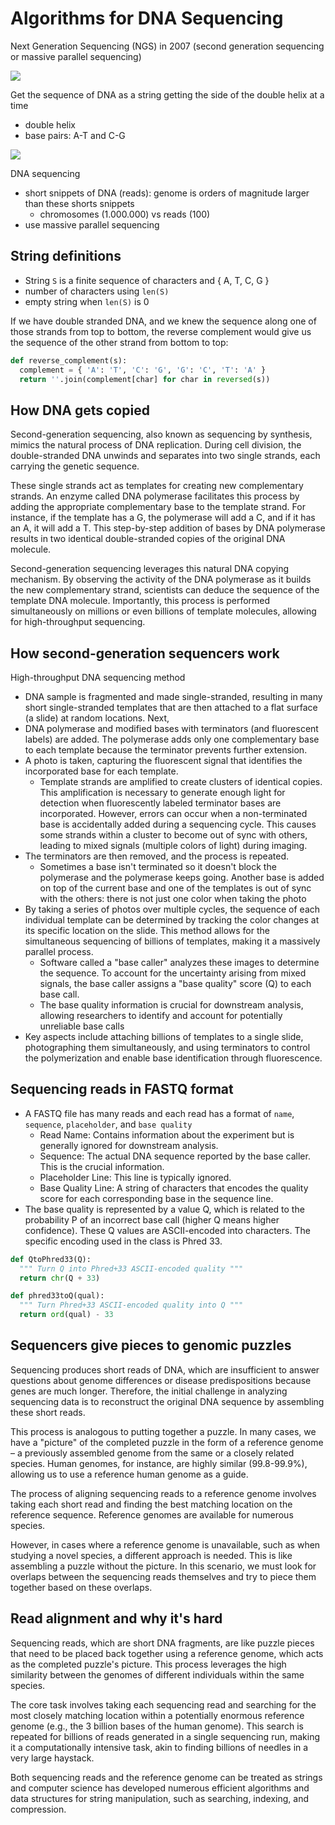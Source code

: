 # Algorithms for DNA Sequencing

Next Generation Sequencing (NGS) in 2007 (second generation sequencing or massive parallel sequencing)

![](images/001.png)

Get the sequence of DNA as a string getting the side of the double helix at a time

- double helix
- base pairs: A-T and C-G

![](images/002.png)

DNA sequencing

- short snippets of DNA (reads): genome is orders of magnitude larger than these shorts snippets
  - chromosomes (1.000.000) vs reads (100)
- use massive parallel sequencing

## String definitions

- String `S` is a finite sequence of characters and { A, T, C, G }
- number of characters using `len(S)`
- empty string when `len(S)` is 0

If we have double stranded DNA, and we knew the sequence along one of those strands from top to bottom, the reverse complement would give us the sequence of the other strand from bottom to top:

```python
def reverse_complement(s):
  complement = { 'A': 'T', 'C': 'G', 'G': 'C', 'T': 'A' }
  return ''.join(complement[char] for char in reversed(s))
```

## How DNA gets copied

Second-generation sequencing, also known as sequencing by synthesis, mimics the natural process of DNA replication. During cell division, the double-stranded DNA unwinds and separates into two single strands, each carrying the genetic sequence.

These single strands act as templates for creating new complementary strands. An enzyme called DNA polymerase facilitates this process by adding the appropriate complementary base to the template strand. For instance, if the template has a G, the polymerase will add a C, and if it has an A, it will add a T. This step-by-step addition of bases by DNA polymerase results in two identical double-stranded copies of the original DNA molecule.

Second-generation sequencing leverages this natural DNA copying mechanism. By observing the activity of the DNA polymerase as it builds the new complementary strand, scientists can deduce the sequence of the template DNA molecule. Importantly, this process is performed simultaneously on millions or even billions of template molecules, allowing for high-throughput sequencing.

## How second-generation sequencers work

High-throughput DNA sequencing method

- DNA sample is fragmented and made single-stranded, resulting in many short single-stranded templates that are then attached to a flat surface (a slide) at random locations. Next, 
- DNA polymerase and modified bases with terminators (and fluorescent labels) are added. The polymerase adds only one complementary base to each template because the terminator prevents further extension. 
- A photo is taken, capturing the fluorescent signal that identifies the incorporated base for each template.
  - Template strands are amplified to create clusters of identical copies. This amplification is necessary to generate enough light for detection when fluorescently labeled terminator bases are incorporated. However, errors can occur when a non-terminated base is accidentally added during a sequencing cycle. This causes some strands within a cluster to become out of sync with others, leading to mixed signals (multiple colors of light) during imaging.
- The terminators are then removed, and the process is repeated. 
  - Sometimes a base isn't terminated so it doesn't block the polymerase and the polymerase keeps going. Another base is added on top of the current base and one of the templates is out of sync with the others: there is not just one color when taking the photo
- By taking a series of photos over multiple cycles, the sequence of each individual template can be determined by tracking the color changes at its specific location on the slide. This method allows for the simultaneous sequencing of billions of templates, making it a massively parallel process. 
  - Software called a "base caller" analyzes these images to determine the sequence. To account for the uncertainty arising from mixed signals, the base caller assigns a "base quality" score (Q) to each base call.
  - The base quality information is crucial for downstream analysis, allowing researchers to identify and account for potentially unreliable base calls
- Key aspects include attaching billions of templates to a single slide, photographing them simultaneously, and using terminators to control the polymerization and enable base identification through fluorescence.

## Sequencing reads in FASTQ format

- A FASTQ file has many reads and each read has a format of `name`, `sequence`, `placeholder`, and `base quality`
  - Read Name: Contains information about the experiment but is generally ignored for downstream analysis.
  - Sequence: The actual DNA sequence reported by the base caller. This is the crucial information.
  - Placeholder Line: This line is typically ignored.
  - Base Quality Line: A string of characters that encodes the quality score for each corresponding base in the sequence line.
- The base quality is represented by a value Q, which is related to the probability P of an incorrect base call (higher Q means higher confidence). These Q values are ASCII-encoded into characters. The specific encoding used in the class is Phred 33.

```python
def QtoPhred33(Q):
  """ Turn Q into Phred+33 ASCII-encoded quality """
  return chr(Q + 33)

def phred33toQ(qual):
  """ Turn Phred+33 ASCII-encoded quality into Q """
  return ord(qual) - 33
```

## Sequencers give pieces to genomic puzzles

Sequencing produces short reads of DNA, which are insufficient to answer questions about genome differences or disease predispositions because genes are much longer. Therefore, the initial challenge in analyzing sequencing data is to reconstruct the original DNA sequence by assembling these short reads.

This process is analogous to putting together a puzzle. In many cases, we have a "picture" of the completed puzzle in the form of a reference genome – a previously assembled genome from the same or a closely related species. Human genomes, for instance, are highly similar (99.8-99.9%), allowing us to use a reference human genome as a guide.

The process of aligning sequencing reads to a reference genome involves taking each short read and finding the best matching location on the reference sequence. Reference genomes are available for numerous species.

However, in cases where a reference genome is unavailable, such as when studying a novel species, a different approach is needed. This is like assembling a puzzle without the picture. In this scenario, we must look for overlaps between the sequencing reads themselves and try to piece them together based on these overlaps.

## Read alignment and why it's hard

Sequencing reads, which are short DNA fragments, are like puzzle pieces that need to be placed back together using a reference genome, which acts as the completed puzzle's picture. This process leverages the high similarity between the genomes of different individuals within the same species.

The core task involves taking each sequencing read and searching for the most closely matching location within a potentially enormous reference genome (e.g., the 3 billion bases of the human genome). This search is repeated for billions of reads generated in a single sequencing run, making it a computationally intensive task, akin to finding billions of needles in a very large haystack.

Both sequencing reads and the reference genome can be treated as strings and computer science has developed numerous efficient algorithms and data structures for string manipulation, such as searching, indexing, and compression.
